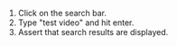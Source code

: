 1. Click on the search bar.
2. Type "test video" and hit enter.
3. Assert that search results are displayed.